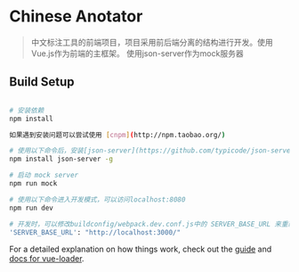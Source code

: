 

# Chinese Anotator

> 中文标注工具的前端项目，项目采用前后端分离的结构进行开发。使用Vue.js作为前端的主框架。
> 使用json-server作为mock服务器

## Build Setup

``` bash

# 安装依赖
npm install

如果遇到安装问题可以尝试使用 [cnpm](http://npm.taobao.org/)

# 使用以下命令后，安装[json-server](https://github.com/typicode/json-server)作为mock server
npm install json-server -g

# 启动 mock server
npm run mock

# 使用以下命令进入开发模式，可以访问localhost:8080
npm run dev

# 开发时，可以修改buildconfig/webpack.dev.conf.js中的 SERVER_BASE_URL 来重新指定服务器的地址
'SERVER_BASE_URL': "http://localhost:3000/"

```

For a detailed explanation on how things work, check out the [guide](http://vuejs-templates.github.io/webpack/) and [docs for vue-loader](http://vuejs.github.io/vue-loader).
